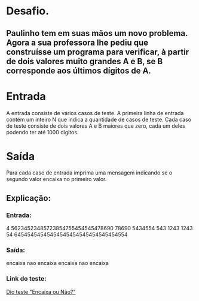 # Desafio. 
## Paulinho tem em suas mãos um novo problema. Agora a sua professora lhe pediu que construísse um programa para verificar, à partir de dois valores muito grandes A e B, se B corresponde aos últimos dígitos de A.

# Entrada
A entrada consiste de vários casos de teste. A primeira linha de entrada contém um inteiro N que indica a quantidade de casos de teste. Cada caso de teste consiste de dois valores A e B maiores que zero, cada um deles podendo ter até 1000 dígitos.

# Saída
Para cada caso de entrada imprima uma mensagem indicando se o segundo valor encaixa no primeiro valor.

## Explicação: 

### Entrada: 
4
56234523485723854755454545478690 78690
5434554 543
1243 1243
54 64545454545454545454545454545454554

### Saída:
encaixa
nao encaixa
encaixa
nao encaixa


### Link do teste:
[Dio teste "Encaixa ou Não?"]([https://web.dio.me/coding/desafios-basicos-c-pottencial/algorithm/subtraindo-o-produto-e-a-soma-de-um-numero-inteiro?back=/track/pottencial-net-developer&tab=undefined&moduleId=undefined](https://web.dio.me/coding/desafios-basicos-c-pottencial/algorithm/encaixa-ou-nao-ii?back=/track/pottencial-net-developer)https://web.dio.me/coding/desafios-basicos-c-pottencial/algorithm/encaixa-ou-nao-ii?back=/track/pottencial-net-developer)
